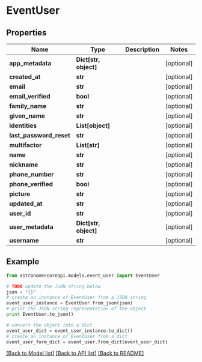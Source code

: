 # EventUser


## Properties
Name | Type | Description | Notes
------------ | ------------- | ------------- | -------------
**app_metadata** | **Dict[str, object]** |  | [optional] 
**created_at** | **str** |  | [optional] 
**email** | **str** |  | [optional] 
**email_verified** | **bool** |  | [optional] 
**family_name** | **str** |  | [optional] 
**given_name** | **str** |  | [optional] 
**identities** | **List[object]** |  | [optional] 
**last_password_reset** | **str** |  | [optional] 
**multifactor** | **List[str]** |  | [optional] 
**name** | **str** |  | [optional] 
**nickname** | **str** |  | [optional] 
**phone_number** | **str** |  | [optional] 
**phone_verified** | **bool** |  | [optional] 
**picture** | **str** |  | [optional] 
**updated_at** | **str** |  | [optional] 
**user_id** | **str** |  | [optional] 
**user_metadata** | **Dict[str, object]** |  | [optional] 
**username** | **str** |  | [optional] 

## Example

```python
from astronomercoreapi.models.event_user import EventUser

# TODO update the JSON string below
json = "{}"
# create an instance of EventUser from a JSON string
event_user_instance = EventUser.from_json(json)
# print the JSON string representation of the object
print EventUser.to_json()

# convert the object into a dict
event_user_dict = event_user_instance.to_dict()
# create an instance of EventUser from a dict
event_user_form_dict = event_user.from_dict(event_user_dict)
```
[[Back to Model list]](../README.md#documentation-for-models) [[Back to API list]](../README.md#documentation-for-api-endpoints) [[Back to README]](../README.md)


